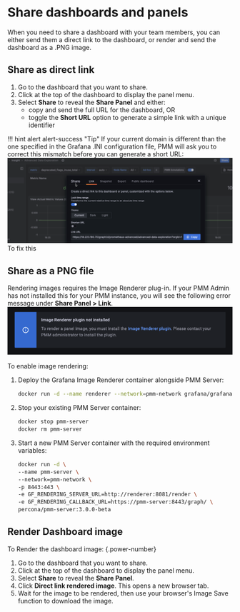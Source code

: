 # Share dashboards and panels

When you need to share a dashboard with your team members, you can either send them a direct link to the dashboard, or render and send the dashboard as a .PNG image.

## Share as direct link
1. Go to the dashboard that you want to share.
2. Click at the top of the dashboard to display the panel menu.
3. Select **Share** to reveal the **Share Panel** and either:  
   - copy and send the full URL for the dashboard, OR
   - toggle the **Short URL** option to generate a simple link with a unique identifier

!!! hint alert alert-success "Tip"
       If your current domain is different than the one specified in the Grafana .INI configuration file, PMM will ask you to correct this mismatch before you can generate a short URL:
    ![!image](../_images/PMM_Common_Panel_Menu_Share.png)
    To fix this 
## Share as a PNG file

Rendering images requires the Image Renderer plug-in. If your PMM Admin has not installed this for your PMM instance, you will see the following error message under **Share Panel > Link**.
![!image](../_images/No_Image_Render_Plugin.png)

To enable image rendering:

1. Deploy the Grafana Image Renderer container alongside PMM Server:

   ```sh
   docker run -d --name renderer --network=pmm-network grafana/grafana-image-renderer:latest
   ```

2. Stop your existing PMM Server container:

   ```sh 
   docker stop pmm-server
   docker rm pmm-server
   ```

3. Start a new PMM Server container with the required environment variables:

   ```sh
   docker run -d \
   --name pmm-server \
   --network=pmm-network \
   -p 8443:443 \
   -e GF_RENDERING_SERVER_URL=http://renderer:8081/render \
   -e GF_RENDERING_CALLBACK_URL=https://pmm-server:8443/graph/ \
   percona/pmm-server:3.0.0-beta
   ```

## Render Dashboard image

To Render the dashboard image:
{.power-number}

1. Go to the dashboard that you want to share.
2. Click at the top of the dashboard to display the panel menu.
3. Select **Share** to reveal the **Share Panel**.
4. Click **Direct link rendered image**. This opens a new browser tab.
5. Wait for the image to be rendered, then use your browser's Image Save function to download the image.